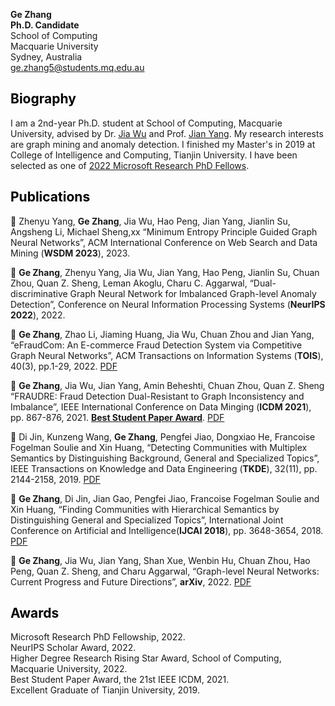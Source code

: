 **Ge Zhang**  
**Ph.D. Candidate**<br>
School of Computing<br>
Macquarie University<br>
Sydney, Australia<br>
ge.zhang5@students.mq.edu.au<br>

## <font color=black>Biography</font>
I am a 2nd-year Ph.D. student at School of Computing, Macquarie University, advised by Dr. [Jia Wu](http://web.science.mq.edu.au/~jiawu/) and Prof. [Jian Yang](http://web.science.mq.edu.au/~jian/). My research interests are graph mining and anomaly detection. I finished my Master's in 2019 at College of Intelligence and Computing, Tianjin University. I have been selected as one of [2022 Microsoft Research PhD Fellows](https://www.microsoft.com/en-us/research/academic-program/phd-fellowship/2022-recipients/). <cr>

## <font color=black>Publications</font>
 
&#x1F4D1; Zhenyu Yang, **Ge Zhang**, Jia Wu, Hao Peng, Jian Yang, Jianlin Su, Angsheng Li, Michael Sheng,xx “Minimum Entropy Principle Guided Graph Neural Networks”, ACM International Conference on Web Search and Data Mining (**WSDM 2023**), 2023.

&#x1F4D1; **Ge Zhang**, Zhenyu Yang, Jia Wu, Jian Yang, Hao Peng, Jianlin Su, Chuan Zhou, Quan Z. Sheng, Leman Akoglu, Charu C. Aggarwal, “Dual-discriminative Graph Neural Network for Imbalanced Graph-level Anomaly Detection”, Conference on Neural Information Processing Systems (**NeurIPS 2022**), 2022.
 
&#x1F4D1; **Ge Zhang**, Zhao Li, Jiaming Huang, Jia Wu, Chuan Zhou and Jian Yang, “eFraudCom: An E-commerce Fraud Detection System via Competitive Graph Neural Networks”, ACM Transactions on Information Systems (**TOIS**), 40(3), pp.1-29, 2022. [PDF](https://dl.acm.org/doi/pdf/10.1145/3474379) <cr>
 
&#x1F4D1; **Ge Zhang**, Jia Wu, Jian Yang, Amin Beheshti, Chuan Zhou, Quan Z. Sheng “FRAUDRE: Fraud Detection Dual-Resistant to Graph Inconsistency and
Imbalance”, IEEE International Conference on Data Minging (**ICDM 2021**), pp. 867-876, 2021. [**Best Student Paper Award**](https://icdm2021.auckland.ac.nz/awards/). [PDF](https://ieeexplore.ieee.org/stamp/stamp.jsp?tp=&arnumber=9679178)<cr>
 
&#x1F4D1; Di Jin, Kunzeng Wang, **Ge Zhang**, Pengfei Jiao, Dongxiao He, Francoise Fogelman Soulie and Xin Huang, “Detecting Communities with Multiplex Semantics by Distinguishing
Background, General and Specialized Topics”, IEEE Transactions on Knowledge and Data Engineering (**TKDE**), 32(11), pp. 2144-2158, 2019. [PDF](https://ieeexplore.ieee.org/stamp/stamp.jsp?tp=&arnumber=8832212)<cr>
 
&#x1F4D1; **Ge Zhang**, Di Jin, Jian Gao, Pengfei Jiao, Francoise Fogelman Soulie and Xin Huang, “Finding Communities with Hierarchical Semantics by Distinguishing General and Specialized Topics”, International Joint Conference on Artificial and Intelligence(**IJCAI 2018**), pp. 3648-3654, 2018. [PDF](https://www.ijcai.org/proceedings/2018/0507.pdf)<cr>
 
&#x1F4D1; **Ge Zhang**, Jia Wu, Jian Yang, Shan Xue, Wenbin Hu, Chuan Zhou, Hao Peng, Quan Z. Sheng, and Charu Aggarwal, “Graph-level Neural Networks: Current Progress and Future Directions”, **arXiv**, 2022. [PDF](https://arxiv.org/pdf/2205.15555.pdf)<cr>
 

## <font color=black>Awards</font>
Microsoft Research PhD Fellowship, 2022.<br>
NeurIPS Scholar Award, 2022.<br>
Higher Degree Research Rising Star Award, School of Computing, Macquarie University, 2022.<br>
Best Student Paper Award, the 21st IEEE ICDM, 2021.<br>
Excellent Graduate of Tianjin University, 2019.

